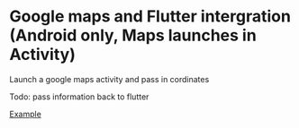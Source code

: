 # Google maps and Flutter intergration (Android only, Maps launches in Activity)

Launch a google maps activity and pass in cordinates

Todo: pass information back to flutter

[Example](https://www.dropbox.com/s/ewu2ramfo9wle3h/androidmaps.gif?dl=0)
